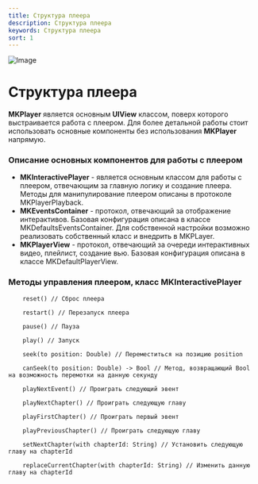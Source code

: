 ```yaml
---
title: Структура плеера
description: Структура плеера
keywords: Структура плеера
sort: 1 
---
```


![Image](https://i.imgur.com/8E84E9G.png)
# Структура плеера
**MKPlayer** является основным **UIView** классом, поверх которого выстраивается работа с плеером. Для более детальной работы стоит использовать основные компоненты без использования **MKPlayer** напрямую.

### Описание основных компонентов для работы с плеером
- **MKInteractivePlayer** - является основным классом для работы с плеером, отвечающим за главную логику и создание плеера. Методы для манипулирование плеером описаны в протоколе MKPlayerPlayback.
- **MKEventsContainer** - протокол, отвечающий за отображение интерактивов. Базовая конфигурация описана в классе MKDefaultsEventsContainer. Для собственной настройки возможно реализовать собственный класс и внедрить в MKPLayer. 
- **MKPlayerView** - протокол, отвечающий за очереди интерактивных видео, плейлист, создание вью. Базовая конфигурация описана в классе MKDefaultPlayerView.

### Методы управления плеером, класс MKInteractivePlayer
```
    reset() // Сброс плеера
  
    restart() // Перезапуск плеера
    
    pause() // Пауза
    
    play() // Запуск
  
    seek(to position: Double) // Переместиться на позицию position
  
    canSeek(to position: Double) -> Bool // Метод, возвращающий Bool на возможность перемотки на данную секунду 

    playNextEvent() // Проиграть следующий эвент
  
    playNextChapter() // Проиграть следующую главу
  
    playFirstChapter() // Проиграть первый эвент
  
    playPreviousChapter() // Проиграть следующую главу
  
    setNextChapter(with chapterId: String) // Установить следующую главу на chapterId
 
    replaceCurrentChapter(with chapterId: String) // Изменить данную главу на chapterId
```
